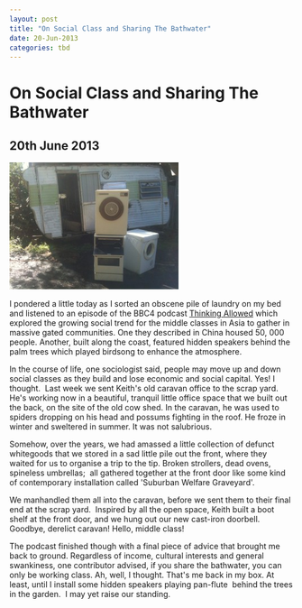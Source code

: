 ```yaml
---
layout: post
title: "On Social Class and Sharing The Bathwater"
date: 20-Jun-2013
categories: tbd
---
```


# On Social Class and Sharing The Bathwater

## 20th June 2013

<img class="photo-horiz" src="/images/2013/05/IMG_9415-300x225.jpg" />

I pondered a little today as I sorted an obscene pile of laundry on my bed and listened to an episode of the BBC4 podcast <a href="http://www.bbc.co.uk/programmes/b01s8mp5">Thinking Allowed</a> which explored the growing social trend for the middle classes in Asia to gather in massive gated communities. One they described in China housed 50,   000 people. Another,   built along the coast,   featured hidden speakers behind the palm trees which played birdsong to enhance the atmosphere.

In the course of life, one sociologist said, people may move up and down social classes as they build and lose economic and social capital. Yes! I thought.  Last week we sent Keith's old caravan office to the scrap yard. He's working now in a beautiful, tranquil little office space that we built out the back, on the site of the old cow shed. In the caravan, he was used to spiders dropping on his head and possums fighting in the roof. He froze in winter and sweltered in summer. It was not salubrious.

Somehow, over the years, we had amassed a little collection of defunct whitegoods that we stored in a sad little pile out the front, where they waited for us to organise a trip to the tip. Broken strollers, dead ovens, spineless umbrellas;  all gathered together at the front door like some kind of contemporary installation called 'Suburban Welfare Graveyard'.

We manhandled them all into the caravan, before we sent them to their final end at the scrap yard.  Inspired by all the open space, Keith built a boot shelf at the front door, and we hung out our new cast-iron doorbell. Goodbye, derelict caravan! Hello, middle class!

The podcast finished though with a final piece of advice that brought me back to ground. Regardless of income, cultural interests and general swankiness, one contributor advised, if you share the bathwater, you can only be working class. Ah, well, I thought. That's me back in my box. At least, until I install some hidden speakers playing pan-flute  behind the trees in the garden.  I may yet raise our standing.
